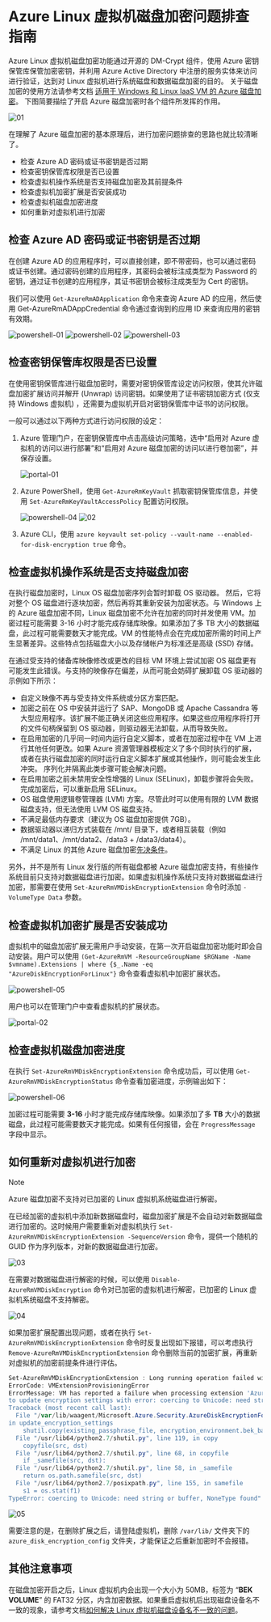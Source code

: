 # Azure Linux 虚拟机磁盘加密问题排查指南

Azure Linux 虚拟机磁盘加密功能通过开源的 DM-Crypt 组件，使用 Azure 密钥保管库保管加密密钥，并利用 Azure Active Directory 中注册的服务实体来访问进行验证，达到对 Linux 虚拟机进行系统磁盘和数据磁盘加密的目的。
关于磁盘加密的使用方法请参考文档 [适用于 Windows 和 Linux IaaS VM 的 Azure 磁盘加密](https://docs.azure.cn/zh-cn/security/azure-security-disk-encryption)。
下图简要描绘了开启 Azure 磁盘加密时各个组件所发挥的作用。

![01](media/aog-virtual-machines-linux-disk-encryption-faq/01.png)

在理解了 Azure 磁盘加密的基本原理后，进行加密问题排查的思路也就比较清晰了。

- 检查 Azure AD 密码或证书密钥是否过期
- 检查密钥保管库权限是否已设置
- 检查虚拟机操作系统是否支持磁盘加密及其前提条件
- 检查虚拟机加密扩展是否安装成功
- 检查虚拟机磁盘加密进度
- 如何重新对虚拟机进行加密

## 检查 Azure AD 密码或证书密钥是否过期

在创建 Azure AD 的应用程序时，可以直接创建，即不带密码，也可以通过密码或证书创建。通过密码创建的应用程序，其密码会被标注成类型为 Password 的密钥，通过证书创建的应用程序，其证书密钥会被标注成类型为 Cert 的密钥。

我们可以使用 `Get-AzureRmADApplication` 命令来查询 Azure AD 的应用，然后使用 Get-AzureRmADAppCredential 命令通过查询到的应用 ID 来查询应用的密钥有效期。

![powershell-01](media/aog-virtual-machines-linux-disk-encryption-faq/powershell-01.png)
![powershell-02](media/aog-virtual-machines-linux-disk-encryption-faq/powershell-02.png)
![powershell-03](media/aog-virtual-machines-linux-disk-encryption-faq/powershell-03.png)

## 检查密钥保管库权限是否已设置

在使用密钥保管库进行磁盘加密时，需要对密钥保管库设定访问权限，使其允许磁盘加密扩展访问并解开 (Unwrap) 访问密钥。如果使用了证书密钥加密方式 (仅支持 Windows 虚拟机) ，还需要为虚拟机开启对密钥保管库中证书的访问权限。

一般可以通过以下两种方式进行访问权限的设定：

1. Azure 管理门户，在密钥保管库中点击高级访问策略，选中“启用对 Azure 虚拟机的访问以进行部署”和“启用对 Azure 磁盘加密的访问以进行卷加密”，并保存设置。

    ![portal-01](media/aog-virtual-machines-linux-disk-encryption-faq/portal-01.png)

2. Azure PowerShell，使用 `Get-AzureRmKeyVault` 抓取密钥保管库信息，并使用 `Set-AzureRmKeyVaultAccessPolicy` 配置访问权限。

    ![powershell-04](media/aog-virtual-machines-linux-disk-encryption-faq/powershell-04.png)
    ![02](media/aog-virtual-machines-linux-disk-encryption-faq/02.png)

3. Azure CLI，使用 `azure keyvault set-policy --vault-name --enabled-for-disk-encryption true` 命令。

## 检查虚拟机操作系统是否支持磁盘加密

在执行磁盘加密时，Linux OS 磁盘加密序列会暂时卸载 OS 驱动器。 然后，它将对整个 OS 磁盘进行逐块加密，然后再将其重新安装为加密状态。与 Windows 上的 Azure 磁盘加密不同，Linux 磁盘加密不允许在加密的同时并发使用 VM。加密过程可能需要 3-16 小时才能完成存储库映像。如果添加了多 TB 大小的数据磁盘，此过程可能需要数天才能完成。VM 的性能特点会在完成加密所需的时间上产生显著差异。这些特点包括磁盘大小以及存储帐户为标准还是高级 (SSD) 存储。

在通过受支持的储备库映像修改或更改的目标 VM 环境上尝试加密 OS 磁盘更有可能发生此错误。与支持的映像存在偏差，从而可能会妨碍扩展卸载 OS 驱动器的示例如下所示：

- 自定义映像不再与受支持文件系统或分区方案匹配。
- 加密之前在 OS 中安装并运行了 SAP、MongoDB 或 Apache Cassandra 等大型应用程序。该扩展不能正确关闭这些应用程序。如果这些应用程序将打开的文件句柄保留到 OS 驱动器，则驱动器无法卸载，从而导致失败。
- 在启用加密的几乎同一时间内运行自定义脚本，或者在加密过程中在 VM 上进行其他任何更改。如果 Azure 资源管理器模板定义了多个同时执行的扩展，或者在执行磁盘加密的同时运行自定义脚本扩展或其他操作，则可能会发生此冲突。 序列化并隔离此类步骤可能会解决问题。
- 在启用加密之前未禁用安全性增强的 Linux (SELinux)，卸载步骤将会失败。完成加密后，可以重新启用 SELinux。
- OS 磁盘使用逻辑卷管理器 (LVM) 方案。尽管此时可以使用有限的 LVM 数据磁盘支持，但无法使用 LVM OS 磁盘支持。
- 不满足最低内存要求（建议为 OS 磁盘加密提供 7GB）。
- 数据驱动器以递归方式装载在 /mnt/ 目录下，或者相互装载（例如 /mnt/data1、/mnt/data2、/data3 + /data3/data4）。
- 不满足 Linux 的其他 Azure 磁盘加密[先决条件](https://docs.azure.cn/zh-cn/security/azure-security-disk-encryption#prerequisites)。

另外，并不是所有 Linux 发行版的所有磁盘都被 Azure 磁盘加密支持，有些操作系统目前只支持对数据磁盘进行加密。如果虚拟机操作系统只支持对数据磁盘进行加密，那需要在使用 `Set-AzureRmVMDiskEncryptionExtension` 命令时添加 `-VolumeType Data` 参数。

## 检查虚拟机加密扩展是否安装成功

虚拟机中的磁盘加密扩展无需用户手动安装，在第一次开启磁盘加密功能时即会自动安装。用户可以使用 `(Get-AzureRmVM -ResourceGroupName $RGName -Name $vmname).Extensions | where {$_.Name -eq "AzureDiskEncryptionForLinux"}` 命令查看虚拟机中加密扩展状态。

![powershell-05](media/aog-virtual-machines-linux-disk-encryption-faq/powershell-05.png)

用户也可以在管理门户中查看虚拟机的扩展状态。

![portal-02](media/aog-virtual-machines-linux-disk-encryption-faq/portal-02.png)

## 检查虚拟机磁盘加密进度

在执行 `Set-AzureRmVMDiskEncryptionExtension` 命令成功后，可以使用 `Get-AzureRmVMDiskEncryptionStatus` 命令查看加密进度，示例输出如下：

![powershell-06](media/aog-virtual-machines-linux-disk-encryption-faq/powershell-06.png)

加密过程可能需要 **3-16** 小时才能完成存储库映像。如果添加了多 **TB** 大小的数据磁盘，此过程可能需要数天才能完成。如果有任何报错，会在 `ProgressMessage` 字段中显示。

## 如何重新对虚拟机进行加密

> [!NOTE]
> Azure 磁盘加密不支持对已加密的 Linux 虚拟机系统磁盘进行解密。

在已经加密的虚拟机中添加新数据磁盘时，磁盘加密扩展是不会自动对新数据磁盘进行加密的。这时候用户需要重新对虚拟机执行 `Set-AzureRmVMDiskEncryptionExtension -SequenceVersion` 命令，提供一个随机的 GUID 作为序列版本，对新的数据磁盘进行加密。

![03](media/aog-virtual-machines-linux-disk-encryption-faq/03.png)

在需要对数据磁盘进行解密的时候，可以使用 `Disable-AzureRmVMDiskEncryption` 命令对已加密的虚拟机进行解密，已加密的 Linux 虚拟机系统磁盘不支持解密。

![04](media/aog-virtual-machines-linux-disk-encryption-faq/04.png)

如果加密扩展配置出现问题，或者在执行 `Set-AzureRmVMDiskEncryptionExtension` 命令时反复出现如下报错，可以考虑执行 `Remove-AzureRmVMDiskEncryptionExtension` 命令删除当前的加密扩展，再重新对虚拟机的加密前提条件进行评估。

```PowerShell
Set-AzureRmVMDiskEncryptionExtension : Long running operation failed with status 'Failed'.
ErrorCode: VMExtensionProvisioningError
ErrorMessage: VM has reported a failure when processing extension 'AzureDiskEncryptionForLinux'. Error message: "Failed 
to update encryption settings with error: coercing to Unicode: need string or buffer, NoneType found, stack trace: 
Traceback (most recent call last):
  File "/var/lib/waagent/Microsoft.Azure.Security.AzureDiskEncryptionForLinux-0.1.0.999297/main/handle.py", line 280, 
in update_encryption_settings
    shutil.copy(existing_passphrase_file, encryption_environment.bek_backup_path)
  File "/usr/lib64/python2.7/shutil.py", line 119, in copy
    copyfile(src, dst)
  File "/usr/lib64/python2.7/shutil.py", line 68, in copyfile
    if _samefile(src, dst):
  File "/usr/lib64/python2.7/shutil.py", line 58, in _samefile
    return os.path.samefile(src, dst)
  File "/usr/lib64/python2.7/posixpath.py", line 155, in samefile
    s1 = os.stat(f1)
TypeError: coercing to Unicode: need string or buffer, NoneType found".
```

![05](media/aog-virtual-machines-linux-disk-encryption-faq/05.png)

需要注意的是，在删除扩展之后，请登陆虚拟机，删除 `/var/lib/` 文件夹下的 `azure_disk_encryption_config` 文件夹，才能保证之后重新加密时不会报错。

## 其他注意事项

在磁盘加密开启之后，Linux 虚拟机内会出现一个大小为 50MB，标签为 “**BEK VOLUME**” 的 FAT32 分区，内含加密数据。如果重启虚拟机后出现磁盘设备名不一致的现象，请参考文档[如何解决 Linux 虚拟机磁盘设备名不一致的问题](https://docs.azure.cn/zh-cn/articles/virtual-machines/linux/aog-virtual-machines-linux-qa-disk-name-inconsistent)。